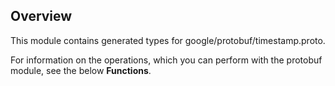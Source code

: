 ## Overview

This module contains generated types for google/protobuf/timestamp.proto.

For information on the operations, which you can perform with the protobuf module, see the below **Functions**.
